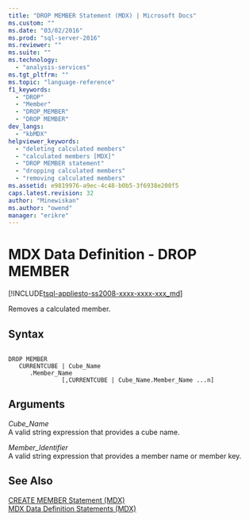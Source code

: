 ```yaml
---
title: "DROP MEMBER Statement (MDX) | Microsoft Docs"
ms.custom: ""
ms.date: "03/02/2016"
ms.prod: "sql-server-2016"
ms.reviewer: ""
ms.suite: ""
ms.technology: 
  - "analysis-services"
ms.tgt_pltfrm: ""
ms.topic: "language-reference"
f1_keywords: 
  - "DROP"
  - "Member"
  - "DROP_MEMBER"
  - "DROP MEMBER"
dev_langs: 
  - "kbMDX"
helpviewer_keywords: 
  - "deleting calculated members"
  - "calculated members [MDX]"
  - "DROP MEMBER statement"
  - "dropping calculated members"
  - "removing calculated members"
ms.assetid: e9819976-a9ec-4c48-b0b5-3f6938e200f5
caps.latest.revision: 32
author: "Minewiskan"
ms.author: "owend"
manager: "erikre"
---
```

# MDX Data Definition - DROP MEMBER
[!INCLUDE[tsql-appliesto-ss2008-xxxx-xxxx-xxx_md](../includes/tsql-appliesto-ss2008-xxxx-xxxx-xxx-md.md)]

  Removes a calculated member.  
  
## Syntax  
  
```  
  
DROP MEMBER   
   CURRENTCUBE | Cube_Name  
      .Member_Name   
               [,CURRENTCUBE | Cube_Name.Member_Name ...n]  
```  
  
## Arguments  
 *Cube_Name*  
 A valid string expression that provides a cube name.  
  
 *Member_Identifier*  
 A valid string expression that provides a member name or member key.  
  
## See Also  
 [CREATE MEMBER Statement &#40;MDX&#41;](../mdx/mdx-data-definition-create-member.md)   
 [MDX Data Definition Statements &#40;MDX&#41;](../mdx/mdx-data-definition-statements-mdx.md)  
  
  
